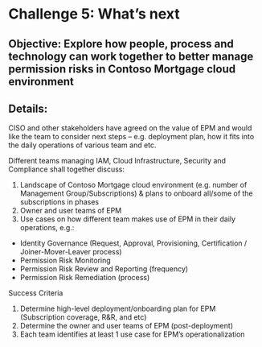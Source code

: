 # Challenge 5: What’s next

## Objective: Explore how people, process and technology can work together to better manage permission risks in Contoso Mortgage cloud environment

## Details:

CISO and other stakeholders have agreed on the value of EPM and would like the team to consider next steps – e.g. deployment plan, how it fits into the daily operations of various team and etc. 

Different teams managing IAM, Cloud Infrastructure, Security and Compliance shall together discuss:
1. Landscape of Contoso Mortgage cloud environment (e.g. number of Management Group/Subscriptions) & plans to onboard all/some of the subscriptions in phases 
1. Owner and user teams of EPM
1. Use cases on how different team makes use of EPM in their daily operations, e.g.:
  * Identity Governance (Request, Approval, Provisioning, Certification / Joiner-Mover-Leaver process)
  * Permission Risk Monitoring
  * Permission Risk Review and Reporting (frequency)
  * Permission Risk Remediation (process)

Success Criteria
1. Determine high-level deployment/onboarding plan for EPM (Subscription coverage, R&R, and etc)
1. Determine the owner and user teams of EPM (post-deployment)
1. Each team identifies at least 1 use case for EPM’s operationalization
